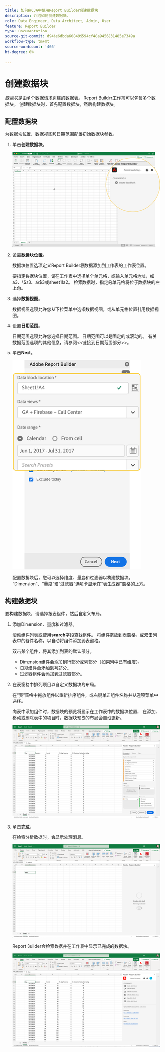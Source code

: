 ```yaml
---
title: 如何在CJA中使用Report Builder创建数据块
description: 介绍如何创建数据块。
role: Data Engineer, Data Architect, Admin, User
feature: Report Builder
type: Documentation
source-git-commit: d946e6dbda608499594cf48a9456131485e7349a
workflow-type: tm+mt
source-wordcount: '466'
ht-degree: 0%

---
```



# 创建数据块

*数据块*&#x200B;是由单个数据请求创建的数据表。 Report Builder工作簿可以包含多个数据块。 创建数据块时，首先配置数据块，然后构建数据块。

## 配置数据块

为数据块位置、数据视图和日期范围配置初始数据块参数。

1. 单击&#x200B;**创建数据块**。

   ![](./assets/create_db.png)

1. 设置&#x200B;**数据块位置**。

   数据块位置选项定义Report Builder将数据添加到工作表的工作表位置。

   要指定数据块位置，请在工作表中选择单个单元格，或输入单元格地址，如a3、\\\$a3、a\\\$3或sheet1!a2。 检索数据时，指定的单元格将位于数据块的左上角。

1. 选择&#x200B;**数据视图**。

   数据视图选项允许您从下拉菜单中选择数据视图，或从单元格位置引用数据视图。

1. 设置&#x200B;**日期范围**。

   日期范围选项允许您选择日期范围。 日期范围可以是固定的或滚动的。 有关数据范围选项的其他信息，请参阅&lt;&lt;链接到日期范围部分>>。

1. 单击&#x200B;**Next**。

   ![](./assets/choose_date_data_view3.png)

   配置数据块后，您可以选择维度、量度和过滤器以构建数据块。 “Dimension”、“量度”和“过滤器”选项卡显示在“表生成器”窗格的上方。
<!--
    ![](./assets/image9.png)
  -->


## 构建数据块

要构建数据块，请选择报表组件，然后自定义布局。

1. 添加Dimension、量度和过滤器。

   滚动组件列表或使用&#x200B;**search**&#x200B;字段查找组件。 将组件拖放到表窗格，或双击列表中的组件名称，以自动将组件添加到表窗格。

   双击某个组件，将其添加到表的默认部分。

   - Dimension组件会添加到行部分或列部分（如果列中已有维度）。
   - 日期组件会添加到列部分。
   - 过滤器组件会添加到过滤器部分。

1. 在表窗格中排列项目以自定义数据块的布局。

   在“表”窗格中拖放组件以重新排序组件，或右键单击组件名称并从选项菜单中选择。

   向表中添加组件时，数据块的预览将显示在工作表中的数据块位置。 在添加、移动或删除表中的项目时，数据块预览的布局会自动更新。

   ![](./assets/image10.png)

1. 单击&#x200B;**完成**。

   在检索分析数据时，会显示处理消息。

   ![](./assets/image11.png)

   Report Builder会检索数据并在工作表中显示已完成的数据块。

   ![](./assets/image12.png)

